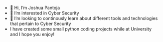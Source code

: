 - 👋 Hi, I’m Joshua Pantoja
- 👀 I’m interested in Cyber Security
- 🌱 I’m looking to continously learn about different tools and technologies that pertain to Cyber Security
- I have created some small python coding projects while at University and I hope you enjoy!

<!---
Jpan2022/Jpan2022 is a ✨ special ✨ repository because its `README.md` (this file) appears on your GitHub profile.
You can click the Preview link to take a look at your changes.
--->
